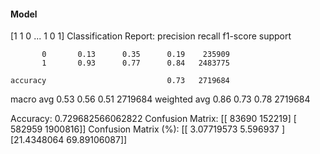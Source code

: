 #### Model
[1 1 0 ... 1 0 1]
Classification Report:
              precision    recall  f1-score   support

           0       0.13      0.35      0.19    235909
           1       0.93      0.77      0.84   2483775

    accuracy                           0.73   2719684
   macro avg       0.53      0.56      0.51   2719684
weighted avg       0.86      0.73      0.78   2719684

Accuracy: 0.729682566062822
Confusion Matrix:
[[  83690  152219]
 [ 582959 1900816]]
Confusion Matrix (%):
[[ 3.07719573  5.596937  ]
 [21.4348064  69.89106087]]
